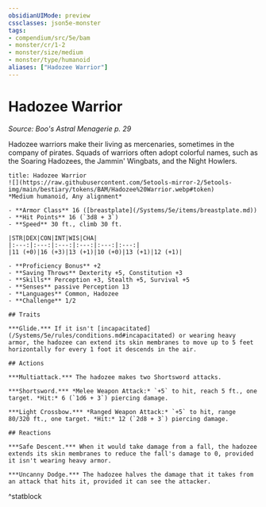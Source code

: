 ```yaml
---
obsidianUIMode: preview
cssclasses: json5e-monster
tags:
- compendium/src/5e/bam
- monster/cr/1-2
- monster/size/medium
- monster/type/humanoid
aliases: ["Hadozee Warrior"]
---
```

# Hadozee Warrior
*Source: Boo's Astral Menagerie p. 29*  

Hadozee warriors make their living as mercenaries, sometimes in the company of pirates. Squads of warriors often adopt colorful names, such as the Soaring Hadozees, the Jammin' Wingbats, and the Night Howlers.

```ad-statblock
title: Hadozee Warrior
![](https://raw.githubusercontent.com/5etools-mirror-2/5etools-img/main/bestiary/tokens/BAM/Hadozee%20Warrior.webp#token)
*Medium humanoid, Any alignment*

- **Armor Class** 16 ([breastplate](/Systems/5e/items/breastplate.md))
- **Hit Points** 16 (`3d8 + 3`)
- **Speed** 30 ft., climb 30 ft.

|STR|DEX|CON|INT|WIS|CHA|
|:---:|:---:|:---:|:---:|:---:|:---:|
|11 (+0)|16 (+3)|13 (+1)|10 (+0)|13 (+1)|12 (+1)|

- **Proficiency Bonus** +2
- **Saving Throws** Dexterity +5, Constitution +3
- **Skills** Perception +3, Stealth +5, Survival +5
- **Senses** passive Perception 13
- **Languages** Common, Hadozee
- **Challenge** 1/2

## Traits

***Glide.*** If it isn't [incapacitated](/Systems/5e/rules/conditions.md#incapacitated) or wearing heavy armor, the hadozee can extend its skin membranes to move up to 5 feet horizontally for every 1 foot it descends in the air.

## Actions

***Multiattack.*** The hadozee makes two Shortsword attacks.

***Shortsword.*** *Melee Weapon Attack:* `+5` to hit, reach 5 ft., one target. *Hit:* 6 (`1d6 + 3`) piercing damage.

***Light Crossbow.*** *Ranged Weapon Attack:* `+5` to hit, range 80/320 ft., one target. *Hit:* 12 (`2d8 + 3`) piercing damage.

## Reactions

***Safe Descent.*** When it would take damage from a fall, the hadozee extends its skin membranes to reduce the fall's damage to 0, provided it isn't wearing heavy armor.

***Uncanny Dodge.*** The hadozee halves the damage that it takes from an attack that hits it, provided it can see the attacker.
```
^statblock